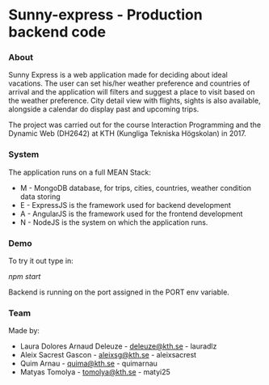 # Sunny-express - Production backend code
### About

Sunny Express is a web application made for deciding about ideal vacations. The user can set his/her weather preference and countries of arrival and the application will filters and suggest a place to visit based on the weather preference. City detail view with flights, sights is also available, alongside a calendar do display past and upcoming trips.

The project was carried out for the course Interaction Programming and the Dynamic Web (DH2642) at KTH (Kungliga Tekniska Högskolan) in 2017.

### System

The application runs on a full MEAN Stack:

- M - MongoDB database, for trips, cities, countries, weather condition data storing
- E - ExpressJS is the framework used for backend development
- A - AngularJS is the framework used for the frontend development
- N - NodeJS is the system on which the application runs.

### Demo

To try it out type in:

_npm start_

Backend is running on the port assigned in the PORT env variable.

### Team

Made by:

- Laura Dolores Arnaud Deleuze - deleuze@kth.se - lauradlz
- Aleix Sacrest Gascon - aleixsg@kth.se - aleixsacrest
- Quim Arnau - quima@kth.se - quimarnau
- Matyas Tomolya - tomolya@kth.se - matyi25
